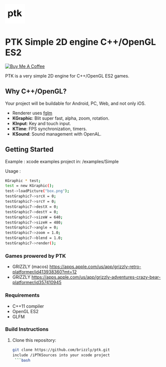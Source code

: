 ![Grizzly](logo.png)

# PTK Simple 2D engine C++/OpenGL ES2

[![Buy Me A Coffee](https://cdn.buymeacoffee.com/buttons/default-orange.png)](https://www.buymeacoffee.com/jmapp)

PTK is a very simple 2D engine for C++/OpenGL ES2 games.

## Why C++/OpenGL?

Your project will be buildable for Android, PC, Web, and not only iOS.

- Renderer uses [fglm](https://github.com/brackeen/glfm)
- **KGraphic**: Blit super fast, alpha, zoom, rotation.
- **KInput**: Key and touch input.
- **KTime**: FPS synchronization, timers.
- **KSound**: Sound management with OpenAL.

## Getting Started

Example : xcode examples project in: /examples/Simple

Usage : 
```bash
KGraphic * test;
test = new KGraphic();
test->loadPicture("box.png");
testGraphic7->srcX = 0;
testGraphic7->srcY = 0;
testGraphic7->destX = 0;
testGraphic7->destY = 0;
testGraphic7->sizeW = 640;
testGraphic7->sizeH = 480;
testGraphic7->angle = 0;
testGraphic7->zoom = 1.0;
testGraphic7->blend = 1.0;
testGraphic7->render();
```

### Games prowered by PTK

- GRIZZLY (macos) https://apps.apple.com/us/app/grizzly-retro-platformer/id413938360?mt=12
- GRIZZLY https://apps.apple.com/us/app/grizzly-adventures-crazy-bear-platformer/id357410945


### Requirements

- C++11 compiler
- OpenGL ES2
- GLFM

### Build Instructions

1. Clone this repository:
   ```bash
   git clone https://github.com/brizzly/ptk.git
   include /iPTKSources into your xcode project
	```bash



